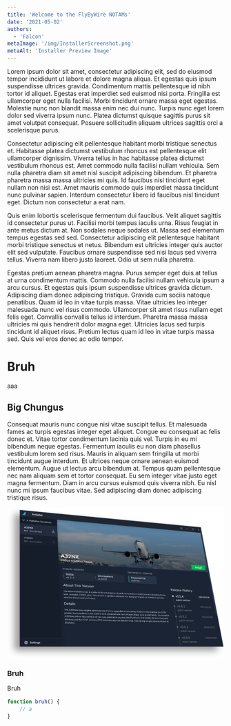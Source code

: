 ```yaml
---
title: 'Welcome to the FlyByWire NOTAMs'
date: '2021-05-02'
authors:
  - 'Falcon'
metaImage: '/img/InstallerScreenshot.png'
metaAlt: 'Installer Preview Image'
---
```


Lorem ipsum dolor sit amet, consectetur adipiscing elit, sed do eiusmod tempor incididunt ut labore et dolore magna aliqua. Et egestas quis ipsum suspendisse ultrices gravida. Condimentum mattis pellentesque id nibh tortor id aliquet. Egestas erat imperdiet sed euismod nisi porta. Fringilla est ullamcorper eget nulla facilisi. Morbi tincidunt ornare massa eget egestas. Molestie nunc non blandit massa enim nec dui nunc. Turpis nunc eget lorem dolor sed viverra ipsum nunc. Platea dictumst quisque sagittis purus sit amet volutpat consequat. Posuere sollicitudin aliquam ultrices sagittis orci a scelerisque purus.

Consectetur adipiscing elit pellentesque habitant morbi tristique senectus et. Habitasse platea dictumst vestibulum rhoncus est pellentesque elit ullamcorper dignissim. Viverra tellus in hac habitasse platea dictumst vestibulum rhoncus est. Amet commodo nulla facilisi nullam vehicula. Sem nulla pharetra diam sit amet nisl suscipit adipiscing bibendum. Et pharetra pharetra massa massa ultricies mi quis. Id faucibus nisl tincidunt eget nullam non nisi est. Amet mauris commodo quis imperdiet massa tincidunt nunc pulvinar sapien. Interdum consectetur libero id faucibus nisl tincidunt eget. Dictum non consectetur a erat nam.

Quis enim lobortis scelerisque fermentum dui faucibus. Velit aliquet sagittis id consectetur purus ut. Facilisi morbi tempus iaculis urna. Risus feugiat in ante metus dictum at. Non sodales neque sodales ut. Massa sed elementum tempus egestas sed sed. Consectetur adipiscing elit pellentesque habitant morbi tristique senectus et netus. Bibendum est ultricies integer quis auctor elit sed vulputate. Faucibus ornare suspendisse sed nisi lacus sed viverra tellus. Viverra nam libero justo laoreet. Odio ut sem nulla pharetra.

Egestas pretium aenean pharetra magna. Purus semper eget duis at tellus at urna condimentum mattis. Commodo nulla facilisi nullam vehicula ipsum a arcu cursus. Et egestas quis ipsum suspendisse ultrices gravida dictum. Adipiscing diam donec adipiscing tristique. Gravida cum sociis natoque penatibus. Quam id leo in vitae turpis massa. Vitae ultricies leo integer malesuada nunc vel risus commodo. Ullamcorper sit amet risus nullam eget felis eget. Convallis convallis tellus id interdum. Pharetra massa massa ultricies mi quis hendrerit dolor magna eget. Ultricies lacus sed turpis tincidunt id aliquet risus. Pretium lectus quam id leo in vitae turpis massa sed. Quis vel eros donec ac odio tempor.

# Bruh

aaa

## Big Chungus

Consequat mauris nunc congue nisi vitae suscipit tellus. Et malesuada fames ac turpis egestas integer eget aliquet. Congue eu consequat ac felis donec et. Vitae tortor condimentum lacinia quis vel. Turpis in eu mi bibendum neque egestas. Fermentum iaculis eu non diam phasellus vestibulum lorem sed risus. Mauris in aliquam sem fringilla ut morbi tincidunt augue interdum. Et ultrices neque ornare aenean euismod elementum. Augue ut lectus arcu bibendum at. Tempus quam pellentesque nec nam aliquam sem et tortor consequat. Eu sem integer vitae justo eget magna fermentum. Diam in arcu cursus euismod quis viverra nibh. Eu nisl nunc mi ipsum faucibus vitae. Sed adipiscing diam donec adipiscing tristique risus.

![bruh](/img/InstallerScreenshot.png)

### Bruh

Bruh

```js
function bruh() {
    // a
}
```
